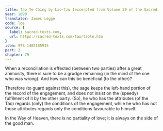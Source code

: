 ```yaml
---
title: Tao Te Ching by Lao-tzu (excerpted from Volume 39 of the Sacred Books of the East.)
year: 1890
translator: James Legge
code: lge
source: {
  label: sacred-texts.com,
  url: https://sacred-texts.com/tao/taote.htm
}
isbn: 978-1402185915
part: 2
chapter: 79
---
```

When a reconciliation is effected (between two parties) after a great animosity, there is sure to be a grudge remaining (in the mind of the one who was wrong). And how can this be beneficial (to the other)? 

Therefore (to guard against this), the sage keeps the left-hand portion of the record of the engagement, and does not insist on the (speedy) fulfilment of it by the other party. (So), he who has the attributes (of the Tao) regards (only) the conditions of the engagement, while he who has not those attributes regards only the conditions favourable to himself. 

In the Way of Heaven, there is no partiality of love; it is always on the side of the good man.